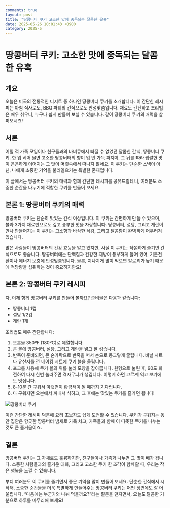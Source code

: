```yaml
---
comments: true
layout: post
title: "땅콩버터 쿠키 고소한 맛에 중독되는 달콤한 유혹"
date: 2025-05-26 10:01:43 +0900
category: 2025-5
---
```


# 땅콩버터 쿠키: 고소한 맛에 중독되는 달콤한 유혹

## 개요
오늘은 미국의 전통적인 디저트 중 하나인 땅콩버터 쿠키를 소개합니다. 이 간단한 레시피는 아침 식사로도, BBQ 파티의 간식으로도 안성맞춤입니다. 재료도 간단하고 조리법은 매우 쉬우니, 누구나 쉽게 만들어 보실 수 있습니다. 같이 땅콩버터 쿠키의 매력을 살펴보시죠!

## 서론
어릴 적 가족 모임이나 친구들과의 바비큐에서 빠질 수 없었던 달콤한 간식, 땅콩버터 쿠키. 한 입 베어 물면 고소한 땅콩버터의 향이 입 안 가득 퍼지며, 그 뒤를 따라 짭짤한 맛이 은은하게 이어지는 그 맛이 머릿속에서 떠나지 않네요. 이 쿠키는 단순한 스낵이 아닌, 나에게 소중한 기억을 불러일으키는 특별한 존재입니다. 

이 글에서는 땅콩버터 쿠키의 매력과 함께 간단한 레시피를 공유드릴테니, 여러분도 소중한 순간을 나누기에 적합한 쿠키를 만들어 보세요.

## 본론 1: 땅콩버터 쿠키의 매력
땅콩버터 쿠키는 단순히 맛있는 간식 이상입니다. 이 쿠키는 간편하게 만들 수 있으며, 불과 3가지 재료만으로도 깊고 풍부한 맛을 자랑합니다. 땅콩버터, 설탕, 그리고 계란이 만나 만들어지는 이 쿠키는 고소함과 바삭한 식감, 그리고 달콤함이 완벽하게 어우러져 있습니다.

많은 사람들이 땅콩버터의 건강 효능을 알고 있지만, 사실 이 쿠키는 적절하게 즐기면 간식으로도 좋습니다. 땅콩버터에는 단백질과 건강한 지방이 풍부하게 들어 있어, 기분전환이나 에너지 보충에 안성맞춤입니다. 물론, 지나치게 많이 먹으면 칼로리가 높기 때문에 적당량을 섭취하는 것이 중요하지만요!

## 본론 2: 땅콩버터 쿠키 레시피
자, 이제 함께 땅콩버터 쿠키를 만들어 볼까요? 준비물은 다음과 같습니다:

- 땅콩버터 1컵
- 설탕 1/2컵
- 계란 1개

조리법도 매우 간단합니다:

1. 오븐을 350ºF (180ºC)로 예열합니다.
2. 큰 볼에 땅콩버터, 설탕, 그리고 계란을 넣고 잘 섞습니다.
3. 반죽이 준비되면, 큰 숟가락으로 반죽을 떠서 손으로 동그랗게 굴립니다. 비닐 시트나 유산지를 깐 베이킹 시트에 쿠키 볼을 올립니다.
4. 포크를 사용해 쿠키 볼의 위를 눌러 모양을 잡아줍니다. 원형으로 눌린 후, 90도 회전하여 다시 한번 눌러주면 격자무늬가 생깁니다. 이렇게 하면 고르게 익고 보기에도 멋집니다.
5. 8-10분 간 구워서 아랫면이 황금색이 될 때까지 기다립니다.
6. 다 구워지면 오븐에서 꺼내서 식히고, 그 후에는 맛있는 쿠키를 즐기면 됩니다!

![땅콩버터 쿠키](https://www.themealdb.com/images/media/meals/1544384070.jpg)

이런 간단한 레시피 덕분에 요리 초보자도 쉽게 도전할 수 있습니다. 쿠키가 구워지는 동안 집안은 향긋한 땅콩버터 냄새로 가득 차고, 가족들과 함께 이 따뜻한 쿠키를 나누는 것도 큰 즐거움이죠.

## 결론
땅콩버터 쿠키는 그 자체로도 훌륭하지만, 친구들이나 가족과 나누면 그 맛이 배가 됩니다. 소중한 사람들과의 즐거운 대화, 그리고 고소한 쿠키 한 조각이 함께할 때, 우리는 작은 행복을 느낄 수 있습니다. 

부디 여러분도 이 쿠키를 즐기면서 좋은 기억을 많이 만들어 보세요. 단순한 간식에서 시작해, 소중한 순간들을 더욱 특별하게 만들어주는 땅콩버터 쿠키는 어떤 장면에도 잘 어울립니다. “다음에는 누군가와 나눠 먹을까요?”라는 질문을 던지면서, 오늘도 달콤한 기분으로 하루를 마무리해 보세요!